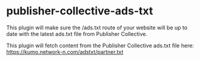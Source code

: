 # publisher-collective-ads-txt

This plugin will make sure the /ads.txt route of your website will be up to date with the latest ads.txt file from Publisher Collective.

This plugin will fetch content from the Publisher Collective ads.txt file here: https://kumo.network-n.com/adstxt/partner.txt
